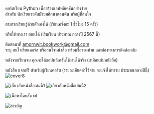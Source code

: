 คอร์สเรียน Python เพื่อสร้างแอปพลิเคชันอย่างง่าย  
สำหรับ นักเรียนระดับมัธยมศึกษาตอนต้น หรือผู้ที่สนใจ    

สามารถเรียนรู้ด้วยตัวเองได้ (เรียนครั้งละ 1 ชั่วโมง 15 ครั้ง)   

หรือให้ทางเรา สอนได้
(เริ่มเรียน ประมาณ กลางปี 2567 นี้)     
   
ติดต่อมาที่ amornwit.bookwork@gmail.com        
ระบุ สนใจเรียนคอร์ส หรือสนใจหนังสือ พร้อมชื่อของท่าน และช่องทางการติดต่อกลับ    
   
หลังจากเรียนจบ คุณจะได้แอปพลิเคชันใช้งานได้จริง (เหมือนกับหนังสือ)

หนังสือ แจกฟรี สำหรับผู้เรียนคอร์ส (รายละเอียดค่าใช้จ่าย จะแจ้งให้ทราบ ประมาณกลางปีนี้)    
![cover8](https://github.com/prakayrat/PythonicAdventure/assets/51775195/e0af96a6-fbb7-4806-830a-5ad08d80755a)

![เกี่ยวกับหนังสือเล่มนี้1](https://github.com/prakayrat/PythonicAdventure/assets/51775195/6f31b416-8af1-4e74-9153-649d14b1f80c)
![เกี่ยวกับหนังสือเล่มนี้2](https://github.com/prakayrat/PythonicAdventure/assets/51775195/f52ad65c-a64b-44cb-8f12-63dfc2fea00f)

![เนื้อหาโดยสังเขป](https://github.com/prakayrat/PythonicAdventure/assets/51775195/d4db3b84-fbb7-48d6-9d1c-7fbb20b23fc4)

![สารบัญ](https://github.com/prakayrat/PythonicAdventure/assets/51775195/9d9dff51-24ca-414f-88b1-6a9c1b0521e7)

